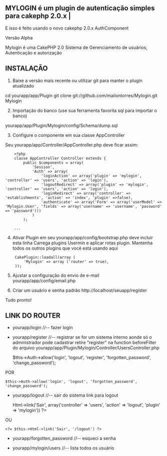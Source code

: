 MYLOGIN é um plugin de autenticação simples para cakephp 2.0.x |
---------------------------------------------------

E isso é feito usando o novo cakephp 2.0.x AuthComponent

Versão Alpha

Mylogin é uma CakePHP 2.0 Sistema de Gerenciamento de usuários,
Autenticação e autorização

INSTALAÇÃO
------------

1. Baixe a versão mais recente ou utilizar git para manter o plugin atualizado

cd yourapp/app/Plugin
git clone git://github.com/mailontorres/Mylogin.git Mylogin

2. Importação do banco (use sua ferramenta favorita sql para importar o banco)

yourapp/app/Plugin/Mylogin/config/Schema/dump.sql

3. Configure o componente em sua classe AppController

Seu yourapp/app/Controller/AppController.php deve ficar assim:

        <?php
        classe AppController Controller extends {
		    public $components = array(
				'Session',
				'Auth' => array(
					'loginAction' => array('plugin' => 'mylogin', 'controller' => 'users', 'action' => 'login'),
		        	'logoutRedirect' => array('plugin' => 'mylogin', 'controller' => 'users', 'action' => 'login'),
		        	'loginRedirect' => array('controller' => 'establishments', 'action' => 'index', 'plugin' =>false),
					'authenticate' => array('Form' => array('userModel' => 'Mylogin.User', 'fields' => array('username' => 'username', 'password' => 'password')))
				)
			);
        
        ...

4. Ativar Plugin em seu yourapp/app/config/bootstrap.php deve incluir esta linha
Carrega plugins Usermin e aplicar rotas plugin. Mantenha todos os outros plugins que você está usando aqui

        CakePlugin::loadall(array (
            'Mylogin' => array ('router' => true),
        ));

5. Ajustar a configuração do envio de e-mail
	yourapp/app/config/email.php


6. Criar um usuário e senha padrão
		http://localhost/seuapp/register


Tudo pronto!


LINK DO ROUTER
----------------

* yourapp/login //-- fazer login

* yourapp/register //-- registrar
se for um sistema interno aonde só o administrador pode cadastrar retire "register" na function beforeFilter do arquivo yourapp/app/Plugin/Mylogin/Controller/UsersController.php
	
	$this->Auth->allow('login', 'logout', 'register', 'forgotten_password', 'change_password');

POR

    $this->Auth->allow('login', 'logout', 'forgotten_password', 'change_password');


* yourapp/logout //-- sair do sistema
link para logout 

	<?= $this->Html->link('Sair', array('controller' => 'users', 'action' => 'logout', 'plugin' => 'mylogin')) ?>
OU

	<?= $this->Html->link('Sair', '/logout') ?>

* yourapp/forgotten_password //-- esqueci a senha

* yourapp/mylogin/users //-- lista todos os usuário
